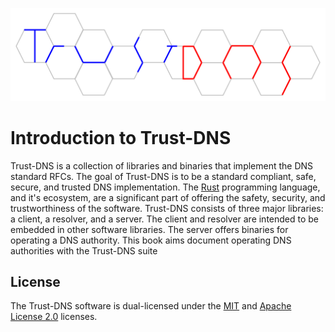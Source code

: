 [![Trust-DNS](./img/logo.svg)](https://github.com/bluejekyll/trust-dns)

# Introduction to Trust-DNS

Trust-DNS is a collection of libraries and binaries that implement the DNS standard RFCs. The goal of Trust-DNS is to be a standard compliant, safe, secure, and trusted DNS implementation. The [Rust](https://rust-lang.org) programming language, and it's ecosystem, are a significant part of offering the safety, security, and trustworthiness of the software. Trust-DNS consists of three major libraries: a client, a resolver, and a server. The client and resolver are intended to be embedded in other software libraries. The server offers binaries for operating a DNS authority. This book aims document operating DNS authorities with the Trust-DNS suite

## License

The Trust-DNS software is dual-licensed under the [MIT](https://github.com/bluejekyll/trust-dns/blob/master/LICENSE-MIT) and [Apache License 2.0](https://github.com/bluejekyll/trust-dns/blob/master/LICENSE-APACHE) licenses.